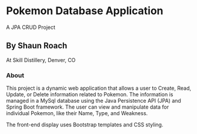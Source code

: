# Pokemon Database Application
A JPA CRUD Project

## By Shaun Roach
At Skill Distillery, Denver, CO

### About
This project is a dynamic web application that allows a user to Create, Read, Update, or Delete information related to Pokemon. The information is managed in a MySql database using the Java Persistence API (JPA) and Spring Boot framework.
The user can view and manipulate data for individual Pokemon, like their Name, Type, and Weakness.

The front-end display uses Bootstrap templates and CSS styling.
